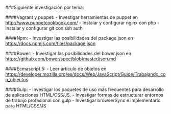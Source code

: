 ###Siguiente investigación por tema:

####Vagrant y puppet:
    - Investigar herramientas de puppet en http://www.puppetcookbook.com/
    - Instalar y configurar nginx con php
    - Instalar y configurar git con ssh auth

####Npm:
    - Investigar las posibilidades del package.json en https://docs.npmjs.com/files/package.json

####Bower:
    - Investigar las posibilidades del bower.json en https://github.com/bower/spec/blob/master/json.md

####Ecmascript 5:
    - Leer artículo de objetos en https://developer.mozilla.org/es/docs/Web/JavaScript/Guide/Trabajando_con_objectos

####Gulp:
    - Investigar los paquetes de uso más frecuentes para desarrollo de aplicaciones HTML/CSS/JS.
    - Investigar formas de estructurar entornos de trabajo profesional con gulp
    - Investigar browserSync e implementarlo para HTML/CSS/JS